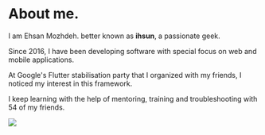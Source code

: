 <h1>About me.</h1>

I am Ehsan Mozhdeh. better known as <strong>ihsun</strong>, a passionate geek. <br>

Since 2016, I have been developing software with special focus on web and mobile applications. <br>

At Google's Flutter stabilisation party that I organized with my friends, I noticed my interest in this framework. <br>

I keep learning with the help of mentoring, training and troubleshooting with 54 of my friends. <br>


  <img src="https://github-readme-stats.vercel.app/api/top-langs/?username=ihsuncloud&hide_progress=true&theme=transparent"/>


